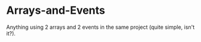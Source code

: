 # Arrays-and-Events
Anything using 2 arrays and 2 events in the same project (quite simple, isn't it?). 
